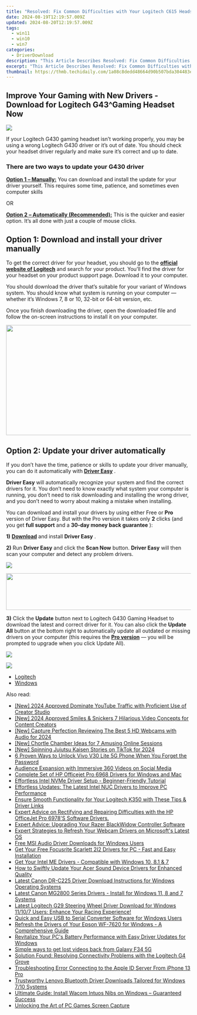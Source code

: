 ```yaml
---
title: "Resolved: Fix Common Difficulties with Your Logitech C615 Headset - Simple Steps"
date: 2024-08-19T12:19:57.009Z
updated: 2024-08-20T12:19:57.009Z
tags:
  - win11
  - win10
  - win7
categories:
  - DriverDownload
description: "This Article Describes Resolved: Fix Common Difficulties with Your Logitech C615 Headset - Simple Steps"
excerpt: "This Article Describes Resolved: Fix Common Difficulties with Your Logitech C615 Headset - Simple Steps"
thumbnail: https://thmb.techidaily.com/1a08c8dedd48664d90b507bda304483e40c9a1d2dac0696255a8394fc453f16e.jpg
---
```


## Improve Your Gaming with New Drivers - Download for Logitech G43^Gaming Headset Now

![](https://images.drivereasy.com/wp-content/uploads/2018/04/img_5acc6cf8446f7-300x223.jpg)

 If your Logitech G430 gaming headset isn’t working properly, you may be using a wrong Logitech G430 driver or it’s out of date. You should check your headset driver regularly and make sure it’s correct and up to date.

### There are two ways to update your G430 driver

[**Option 1** **– Manually:**](https://tools.techidaily.com/drivereasy/download/) You can download and install the update for your driver yourself. This requires some time, patience, and sometimes even computer skills

OR

[**Option 2** **– Automatically (Recommended):**](https://www.drivereasy.com/knowledge/logitech-g430-gaming-headset-driver-download/#auto) This is the quicker and easier option. It’s all done with just a couple of mouse clicks.

##  Option 1: Download and install your driver manually

 To get the correct driver for your headset, you should go to the **[official website of Logitech](https://www.logitech.com/en-us)**  and search for your product. You’ll find the driver for your headset on your product support page. Download it to your computer.

 You should download the driver that’s suitable for your variant of Windows system. You should know what system is running on your computer — whether it’s Windows 7, 8 or 10, 32-bit or 64-bit version, etc.

 Once you finish downloading the driver, open the downloaded file and follow the on-screen instructions to install it on your computer.

<!-- affiliate ads begin -->
<a href="https://aofit.pxf.io/c/5597632/1399701/16396" target="_top" id="1399701"><img src="//a.impactradius-go.com/display-ad/16396-1399701" border="0" alt="" width="960" height="300"/></a><img height="0" width="0" src="https://imp.pxf.io/i/5597632/1399701/16396" style="position:absolute;visibility:hidden;" border="0" />
<!-- affiliate ads end -->
##  Option 2: Update your driver automatically

 If you don’t have the time, patience or skills to update your driver manually, you can do it automatically with [**Driver Easy**](https://tools.techidaily.com/drivereasy/download/) .

**Driver Easy**  will automatically recognize your system and find the correct drivers for it. You don’t need to know exactly what system your computer is running, you don’t need to risk downloading and installing the wrong driver, and you don’t need to worry about making a mistake when installing.

 You can download and install your drivers by using either Free or **Pro**  version of Driver Easy. But with the Pro version it takes only **2**  clicks (and you get **full support** and a **30-day money back guarantee** ):

**1)** [**Download**](https://tools.techidaily.com/drivereasy/download/) and install **Driver Easy** .

**2)** Run **Driver Easy** and click the **Scan Now** button. **Driver Easy**  will then scan your computer and detect any problem drivers.

![](https://images.drivereasy.com/wp-content/uploads/2018/03/img_5abddea556a6b.png)

<!-- affiliate ads begin -->
<a href="https://imp.i110150.net/c/5597632/924299/11305" target="_top" id="924299"><img src="//a.impactradius-go.com/display-ad/11305-924299" border="0" alt="" width="520" height="100"/></a>
<!-- affiliate ads end -->
**3)**  Click the **Update**  button next to Logitech G430 Gaming Headset to download the latest and correct driver for it. You can also click the **Update All**  button at the bottom right to automatically update all outdated or missing drivers on your computer (this requires the **[Pro version](https://tools.techidaily.com/drivereasy/download/)**  — you will be prompted to upgrade when you click Update All).

![](https://images.drivereasy.com/wp-content/uploads/2018/04/img_5acc7430bb3de.jpg)

<!-- affiliate ads begin -->
<a href="https://shop.copernic.com/order/checkout.php?PRODS=41033091&QTY=1&AFFILIATE=108875&CART=1"><img src="https://secure.2checkout.com/images/merchant/8d30aa96e72440759f74bd2306c1fa3d/Copernic-2023-Affiliate-728x90-Advanced.png" border="0"></a>
<!-- affiliate ads end -->
* [Logitech](https://tools.techidaily.com/drivereasy/download/)
* [Windows](https://tools.techidaily.com/drivereasy/download/)

<ins class="adsbygoogle"
     style="display:block"
     data-ad-format="autorelaxed"
     data-ad-client="ca-pub-7571918770474297"
     data-ad-slot="1223367746"></ins>



<ins class="adsbygoogle"
     style="display:block"
     data-ad-client="ca-pub-7571918770474297"
     data-ad-slot="8358498916"
     data-ad-format="auto"
     data-full-width-responsive="true"></ins>

<span class="atpl-alsoreadstyle">Also read:</span>
<div><ul>
<li><a href="https://youtube-webster.techidaily.com/024-approved-dominate-youtube-traffic-with-proficient-use-of-creator-studio/"><u>[New] 2024 Approved  Dominate YouTube Traffic with Proficient Use of Creator Studio</u></a></li>
<li><a href="https://youtube-zero.techidaily.com/024-approved-smiles-and-snickers-7-hilarious-video-concepts-for-content-creators/"><u>[New] 2024 Approved  Smiles & Snickers  7 Hilarious Video Concepts for Content Creators</u></a></li>
<li><a href="https://visual-screen-recording.techidaily.com/new-capture-perfection-reviewing-the-best-5-hd-webcams-with-audio-for-2024/"><u>[New] Capture Perfection  Reviewing The Best 5 HD Webcams with Audio for 2024</u></a></li>
<li><a href="https://youtube-videos.techidaily.com/new-chortle-chamber-ideas-for-7-amusing-online-sessions/"><u>[New] Chortle Chamber  Ideas for 7 Amusing Online Sessions</u></a></li>
<li><a href="https://tiktok-videos.techidaily.com/new-spinning-jujutsu-kaisen-stories-on-tiktok-for-2024/"><u>[New] Spinning Jujutsu Kaisen Stories on TikTok for 2024</u></a></li>
<li><a href="https://unlock-android.techidaily.com/6-proven-ways-to-unlock-vivo-v30-lite-5g-phone-when-you-forget-the-password-by-drfone-android/"><u>6 Proven Ways to Unlock Vivo V30 Lite 5G Phone When You Forget the Password</u></a></li>
<li><a href="https://facebook-video-files.techidaily.com/audience-expansion-with-immersive-360-videos-on-social-media/"><u>Audience Expansion with Immersive 360 Videos on Social Media</u></a></li>
<li><a href="https://hardware-help.techidaily.com/complete-set-of-hp-officejet-pro-6968-drivers-for-windows-and-mac/"><u>Complete Set of HP Officejet Pro 6968 Drivers for Windows and Mac</u></a></li>
<li><a href="https://hardware-help.techidaily.com/effortless-intel-nvme-driver-setup-beginner-friendly-tutorial/"><u>Effortless Intel NVMe Driver Setup - Beginner-Friendly Tutorial</u></a></li>
<li><a href="https://hardware-help.techidaily.com/effortless-updates-the-latest-intel-nuc-drivers-to-improve-pc-performance/"><u>Effortless Updates: The Latest Intel NUC Drivers to Improve PC Performance</u></a></li>
<li><a href="https://hardware-help.techidaily.com/ensure-smooth-functionality-for-your-logitech-k350-with-these-tips-and-driver-links/"><u>Ensure Smooth Functionality for Your Logitech K350 with These Tips & Driver Links</u></a></li>
<li><a href="https://hardware-help.techidaily.com/expert-advice-on-rectifying-and-repairing-difficulties-with-the-hp-officejet-pro-6978s-software-drivers/"><u>Expert Advice on Rectifying and Repairing Difficulties with the HP OfficeJet Pro 6978'S Software Drivers.</u></a></li>
<li><a href="https://hardware-help.techidaily.com/expert-advice-upgrading-your-razer-blackwidow-controller-software/"><u>Expert Advice: Upgrading Your Razer BlackWidow Controller Software</u></a></li>
<li><a href="https://hardware-help.techidaily.com/expert-strategies-to-refresh-your-webcam-drivers-on-microsofts-latest-os/"><u>Expert Strategies to Refresh Your Webcam Drivers on Microsoft's Latest OS</u></a></li>
<li><a href="https://hardware-help.techidaily.com/free-msi-audio-driver-downloads-for-windows-users/"><u>Free MSI Audio Driver Downloads for Windows Users</u></a></li>
<li><a href="https://hardware-help.techidaily.com/get-your-free-focusrite-scarlett-2i2-drivers-for-pc-fast-and-easy-installation/"><u>Get Your Free Focusrite Scarlett 2I2 Drivers for PC - Fast and Easy Installation</u></a></li>
<li><a href="https://hardware-help.techidaily.com/get-your-intel-me-drivers-compatible-with-windows-10-81-and-7/"><u>Get Your Intel ME Drivers - Compatible with Windows 10, 8.1 & 7</u></a></li>
<li><a href="https://hardware-help.techidaily.com/how-to-swiftly-update-your-acer-sound-device-drivers-for-enhanced-quality/"><u>How to Swiftly Update Your Acer Sound Device Drivers for Enhanced Quality</u></a></li>
<li><a href="https://hardware-help.techidaily.com/latest-canon-dr-c225-driver-download-instructions-for-windows-operating-systems/"><u>Latest Canon DR-C225 Driver Download Instructions for Windows Operating Systems</u></a></li>
<li><a href="https://hardware-help.techidaily.com/latest-canon-mg2800-series-drivers-install-for-windows-11-8-and-7-systems/"><u>Latest Canon MG2800 Series Drivers - Install for Windows 11, 8 and 7 Systems</u></a></li>
<li><a href="https://hardware-help.techidaily.com/latest-logitech-g29-steering-wheel-driver-download-for-windows-11107-users-enhance-your-racing-experience/"><u>Latest Logitech G29 Steering Wheel Driver Download for Windows 11/10/7 Users: Enhance Your Racing Experience!</u></a></li>
<li><a href="https://hardware-help.techidaily.com/quick-and-easy-usb-to-serial-converter-software-for-windows-users/"><u>Quick and Easy USB to Serial Converter Software for Windows Users</u></a></li>
<li><a href="https://hardware-help.techidaily.com/refresh-the-drivers-of-your-epson-wf-7620-for-windows-a-comprehensive-guide/"><u>Refresh the Drivers of Your Epson WF-7620 for Windows - A Comprehensive Guide</u></a></li>
<li><a href="https://hardware-help.techidaily.com/revitalize-your-pcs-battery-performance-with-easy-driver-updates-for-windows/"><u>Revitalize Your PC's Battery Performance with Easy Driver Updates for Windows</u></a></li>
<li><a href="https://techidaily.com/simple-ways-to-get-lost-videos-back-from-galaxy-f34-5g-by-fonelab-android-recover-video/"><u>Simple ways to get lost videos back from Galaxy F34 5G</u></a></li>
<li><a href="https://hardware-help.techidaily.com/solution-found-resolving-connectivity-problems-with-the-logitech-g4-grove/"><u>Solution Found: Resolving Connectivity Problems with the Logitech G4 Grove</u></a></li>
<li><a href="https://apple-account.techidaily.com/troubleshooting-error-connecting-to-the-apple-id-server-from-iphone-13-pro-by-drfone-ios/"><u>Troubleshooting Error Connecting to the Apple ID Server From iPhone 13 Pro</u></a></li>
<li><a href="https://hardware-help.techidaily.com/trustworthy-lenovo-bluetooth-driver-downloads-tailored-for-windows-710-systems/"><u>Trustworthy Lenovo Bluetooth Driver Downloads Tailored for Windows 7/10 Systems</u></a></li>
<li><a href="https://hardware-help.techidaily.com/ultimate-guide-install-wacom-intuos-nibs-on-windows-guaranteed-success/"><u>Ultimate Guide: Install Wacom Intuos Nibs on Windows – Guaranteed Success</u></a></li>
<li><a href="https://remote-screen-capture.techidaily.com/unlocking-the-art-of-pc-games-screen-capture/"><u>Unlocking the Art of PC Games Screen Capture</u></a></li>
</ul></div>
